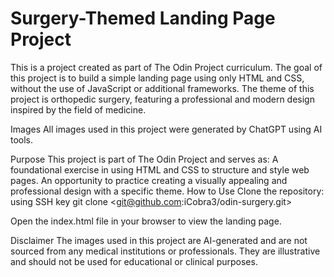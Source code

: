 # Surgery-Themed Landing Page Project
This is a project created as part of The Odin Project curriculum. The goal of this project is to build a simple landing page using only HTML and CSS, without the use of JavaScript or additional frameworks. The theme of this project is orthopedic surgery, featuring a professional and modern design inspired by the field of medicine.

Images
All images used in this project were generated by ChatGPT using AI tools.

Purpose
This project is part of The Odin Project and serves as:
A foundational exercise in using HTML and CSS to structure and style web pages.
An opportunity to practice creating a visually appealing and professional design with a specific theme.
How to Use
Clone the repository:
using SSH key
git clone <git@github.com:iCobra3/odin-surgery.git>

Open the index.html file in your browser to view the landing page.

Disclaimer
The images used in this project are AI-generated and are not sourced from any medical institutions or professionals. 
They are illustrative and should not be used for educational or clinical purposes.
